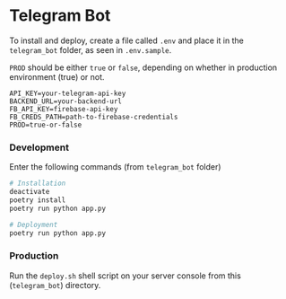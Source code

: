 # Telegram Bot

To install and deploy, create a file called `.env` and place it in the `telegram_bot` folder, as seen in `.env.sample`.

`PROD` should be either `true` or `false`, depending on whether in production environment (true) or not.

```env
API_KEY=your-telegram-api-key
BACKEND_URL=your-backend-url
FB_API_KEY=firebase-api-key
FB_CREDS_PATH=path-to-firebase-credentials
PROD=true-or-false
```

### Development

Enter the following commands (from `telegram_bot` folder)

```bash
# Installation
deactivate
poetry install
poetry run python app.py

# Deployment
poetry run python app.py
```

### Production

Run the `deploy.sh` shell script on your server console from this (`telegram_bot`) directory.
